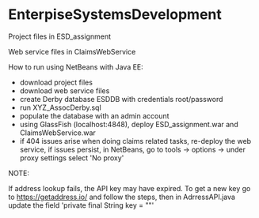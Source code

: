 # EnterpiseSystemsDevelopment

Project files in ESD_assignment 

Web service files in ClaimsWebService

How to run using NetBeans with Java EE:

- download project files
- download web service files
- create Derby database ESDDB with credentials root/password
- run XYZ_AssocDerby.sql
- populate the database with an admin account
- using GlassFish (localhost:4848), deploy ESD_assignment.war and ClaimsWebService.war
- if 404 issues arise when doing claims related tasks, re-deploy the web service, if issues persist, in NetBeans, go to tools -> options -> under proxy settings select 'No proxy'

NOTE: 

If address lookup fails, the API key may have expired. To get a new key go to https://getaddress.io/ and follow the steps, then in AdrressAPI.java update the field 'private final String key = ""'


